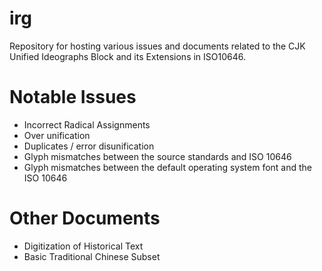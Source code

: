 # irg
Repository for hosting various issues and documents related to the CJK Unified Ideographs Block and its Extensions in ISO10646.

# Notable Issues
- Incorrect Radical Assignments
- Over unification
- Duplicates / error disunification
- Glyph mismatches between the source standards and ISO 10646
- Glyph mismatches between the default operating system font and the ISO 10646

# Other Documents
- Digitization of Historical Text
- Basic Traditional Chinese Subset
